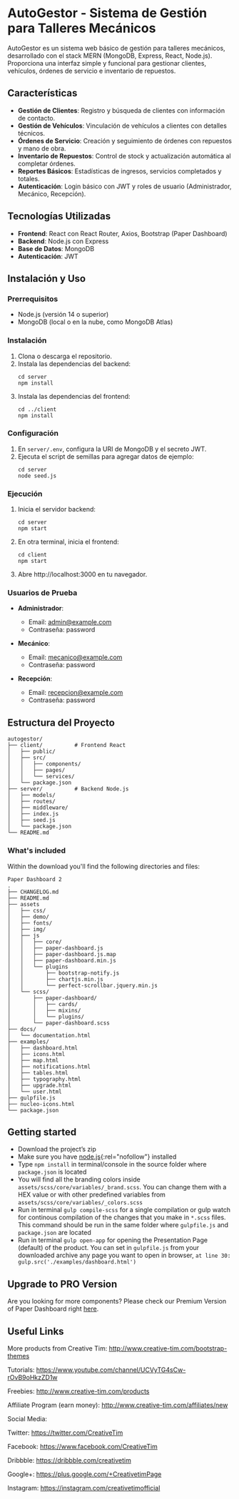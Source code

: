 # AutoGestor - Sistema de Gestión para Talleres Mecánicos

AutoGestor es un sistema web básico de gestión para talleres mecánicos, desarrollado con el stack MERN (MongoDB, Express, React, Node.js). Proporciona una interfaz simple y funcional para gestionar clientes, vehículos, órdenes de servicio e inventario de repuestos.

## Características

- **Gestión de Clientes**: Registro y búsqueda de clientes con información de contacto.
- **Gestión de Vehículos**: Vinculación de vehículos a clientes con detalles técnicos.
- **Órdenes de Servicio**: Creación y seguimiento de órdenes con repuestos y mano de obra.
- **Inventario de Repuestos**: Control de stock y actualización automática al completar órdenes.
- **Reportes Básicos**: Estadísticas de ingresos, servicios completados y totales.
- **Autenticación**: Login básico con JWT y roles de usuario (Administrador, Mecánico, Recepción).

## Tecnologías Utilizadas

- **Frontend**: React con React Router, Axios, Bootstrap (Paper Dashboard)
- **Backend**: Node.js con Express
- **Base de Datos**: MongoDB
- **Autenticación**: JWT

## Instalación y Uso

### Prerrequisitos
- Node.js (versión 14 o superior)
- MongoDB (local o en la nube, como MongoDB Atlas)

### Instalación

1. Clona o descarga el repositorio.
2. Instala las dependencias del backend:
   ```
   cd server
   npm install
   ```
3. Instala las dependencias del frontend:
   ```
   cd ../client
   npm install
   ```

### Configuración

1. En `server/.env`, configura la URI de MongoDB y el secreto JWT.
2. Ejecuta el script de semillas para agregar datos de ejemplo:
   ```
   cd server
   node seed.js
   ```

### Ejecución

1. Inicia el servidor backend:
   ```
   cd server
   npm start
   ```
2. En otra terminal, inicia el frontend:
   ```
   cd client
   npm start
   ```
3. Abre http://localhost:3000 en tu navegador.

### Usuarios de Prueba

- **Administrador**:
  - Email: admin@example.com
  - Contraseña: password

- **Mecánico**:
  - Email: mecanico@example.com
  - Contraseña: password

- **Recepción**:
  - Email: recepcion@example.com
  - Contraseña: password

## Estructura del Proyecto

```
autogestor/
├── client/          # Frontend React
│   ├── public/
│   ├── src/
│   │   ├── components/
│   │   ├── pages/
│   │   └── services/
│   └── package.json
├── server/          # Backend Node.js
│   ├── models/
│   ├── routes/
│   ├── middleware/
│   ├── index.js
│   ├── seed.js
│   └── package.json
└── README.md
```

### What's included

Within the download you'll find the following directories and files:

```
Paper Dashboard 2
.
├── CHANGELOG.md
├── README.md
├── assets
│   ├── css/
│   ├── demo/
│   ├── fonts/
│   ├── img/
│   ├── js
│   │   ├── core/
│   │   ├── paper-dashboard.js
│   │   ├── paper-dashboard.js.map
│   │   ├── paper-dashboard.min.js
│   │   └── plugins
│   │       ├── bootstrap-notify.js
│   │       ├── chartjs.min.js
│   │       └── perfect-scrollbar.jquery.min.js
│   └── scss/
│       ├── paper-dashboard/
│       │   ├── cards/
│       │   ├── mixins/
│       │   └── plugins/
│       └── paper-dashboard.scss
├── docs/
│   └── documentation.html
├── examples/
│   ├── dashboard.html
│   ├── icons.html
│   ├── map.html
│   ├── notifications.html
│   ├── tables.html
│   ├── typography.html
│   ├── upgrade.html
│   └── user.html
├── gulpfile.js
├── nucleo-icons.html
└── package.json
```

## Getting started
- Download the project’s zip
- Make sure you have [node.js](https://nodejs.org/en/){:rel="nofollow"} installed
- Type `npm install` in terminal/console in the source folder where `package.json` is located
- You will find all the branding colors inside `assets/scss/core/variables/_brand.scss`. You can change them with a HEX value or with other predefined variables from `assets/scss/core/variables/_colors.scss`
- Run in terminal `gulp compile-scss` for a single compilation or gulp watch for continous compilation of the changes that you make in `*.scss` files. This command should be run in the same folder where `gulpfile.js` and `package.json` are located
- Run in terminal `gulp open-app` for opening the Presentation Page (default) of the product. You can set in `gulpfile.js` from your downloaded archive any page you want to open in browser, `at line 30: gulp.src('./examples/dashboard.html')`

## Upgrade to PRO Version

Are you looking for more components? Please check our Premium Version of Paper Dashboard right [here](https://www.creative-tim.com/product/paper-dashboard-2-pro).

## Useful Links

More products from Creative Tim: <http://www.creative-tim.com/bootstrap-themes>

Tutorials: <https://www.youtube.com/channel/UCVyTG4sCw-rOvB9oHkzZD1w>

Freebies: <http://www.creative-tim.com/products>

Affiliate Program (earn money): <http://www.creative-tim.com/affiliates/new>

Social Media:

Twitter: <https://twitter.com/CreativeTim>

Facebook: <https://www.facebook.com/CreativeTim>

Dribbble: <https://dribbble.com/creativetim>

Google+: <https://plus.google.com/+CreativetimPage>

Instagram: <https://instagram.com/creativetimofficial>

[CHANGELOG]: ./CHANGELOG.md
[LICENSE]: ./LICENSE
[version-badge]: https://img.shields.io/badge/version-2.0.1-blue.svg
[license-badge]: https://img.shields.io/badge/license-MIT-blue.svg

